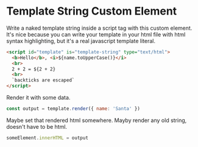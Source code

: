 # Template String Custom Element

Write a naked template string inside a script tag with this custom element. It's nice because you can write your template in your html file with html syntax highlighting, but it's a real javascript template literal.

```html
<script id="template" is="template-string" type="text/html">
  <b>Hello</b>, <i>${name.toUpperCase()}</i>
  <br>
  2 + 2 = ${2 + 2}
  <br>
  `backticks are escaped`
</script>
```

Render it with some data.

```js
const output = template.render({ name: 'Santa' })
```

Maybe set that rendered html somewhere. Mayby render any old string, doesn't have to be html.

```js
someElement.innerHTML = output
```